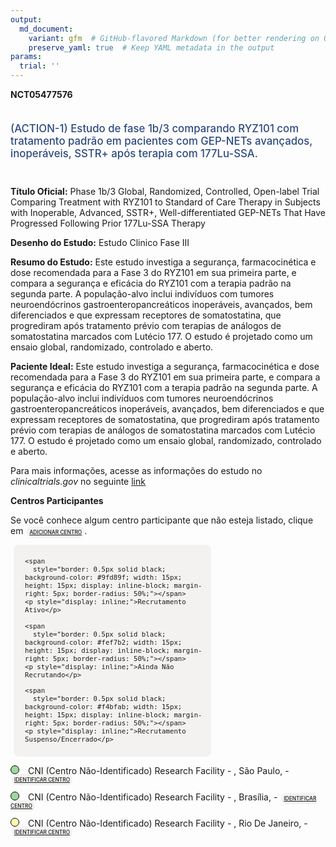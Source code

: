 ```yaml
---
output: 
  md_document:
    variant: gfm  # GitHub-flavored Markdown (for better rendering on GitHub)
    preserve_yaml: true  # Keep YAML metadata in the output
params:
  trial: ''
---
```


**NCT05477576**

<div style="padding: 5px 5px 5px 0px; font-size: 1.20em; font-weight: 500; color: #2E4A7F; text-align: left; margin-bottom: 20px">

(ACTION-1) Estudo de fase 1b/3 comparando RYZ101 com tratamento padrão
em pacientes com GEP-NETs avançados, inoperáveis, SSTR+ após terapia com
177Lu-SSA.

</div>

**Título Oficial:** Phase 1b/3 Global, Randomized, Controlled,
Open-label Trial Comparing Treatment with RYZ101 to Standard of Care
Therapy in Subjects with Inoperable, Advanced, SSTR+,
Well-differentiated GEP-NETs That Have Progressed Following Prior
177Lu-SSA Therapy

**Desenho do Estudo:** Estudo Clinico Fase III

**Resumo do Estudo:** Este estudo investiga a segurança, farmacocinética
e dose recomendada para a Fase 3 do RYZ101 em sua primeira parte, e
compara a segurança e eficácia do RYZ101 com a terapia padrão na segunda
parte. A população-alvo inclui indivíduos com tumores neuroendócrinos
gastroenteropancreáticos inoperáveis, avançados, bem diferenciados e que
expressam receptores de somatostatina, que progrediram após tratamento
prévio com terapias de análogos de somatostatina marcados com Lutécio
177. O estudo é projetado como um ensaio global, randomizado, controlado
e aberto.

**Paciente Ideal:** Este estudo investiga a segurança, farmacocinética e
dose recomendada para a Fase 3 do RYZ101 em sua primeira parte, e
compara a segurança e eficácia do RYZ101 com a terapia padrão na segunda
parte. A população-alvo inclui indivíduos com tumores neuroendócrinos
gastroenteropancreáticos inoperáveis, avançados, bem diferenciados e que
expressam receptores de somatostatina, que progrediram após tratamento
prévio com terapias de análogos de somatostatina marcados com Lutécio
177. O estudo é projetado como um ensaio global, randomizado, controlado
e aberto.

Para mais informações, acesse as informações do estudo no
*clinicaltrials.gov* no seguinte
[link](https://clinicaltrials.gov/ct2/show/NCT05477576)

**Centros Participantes**

Se você conhece algum centro participante que não esteja listado, clique
em
<span style="color: #2E4A7F; margin-left: 2px; padding: 4px; background-color: #f3f2f1; border-radius: 8px; font-weight: 500; font-size: 0.6em"><a
href="https://flazar.shinyapps.io/formsapp?study_nct_id=NCT05477576&amp;location_id=N%2FA&amp;location_full_name=N%2FA&amp;form_type=Adicionar%20Centro"
target="_blank">ADICIONAR CENTRO</a></span>.

<div style="margin-bottom: 8px; margin-left: 5px; padding: 8px; max-width: 300px; background-color: #f3f2f1; border-radius: 8px; font-size: 0.9em">

<div style="margin-left: 10px;">

    <span 
      style="border: 0.5px solid black; background-color: #9fd89f; width: 15px; height: 15px; display: inline-block; margin-right: 5px; border-radius: 50%;"></span>
    <p style="display: inline;">Recrutamento Ativo</p>

</div>

<div style="margin-left: 10px;">

    <span 
      style="border: 0.5px solid black; background-color: #fef7b2; width: 15px; height: 15px; display: inline-block; margin-right: 5px; border-radius: 50%;"></span>
    <p style="display: inline;">Ainda Não Recrutando</p>

</div>

<div style="margin-left: 10px;">

    <span 
      style="border: 0.5px solid black; background-color: #f4bfab; width: 15px; height: 15px; display: inline-block; margin-right: 5px; border-radius: 50%;"></span>
    <p style="display: inline;">Recrutamento Suspenso/Encerrado</p>

</div>

</div>

<span style="line-height: 1.2;"><span style="border: 0.5px solid black; display: inline-block; width: 12px; height: 12px; border-radius: 50%; margin-right: 10px; padding-bottom: 0px; background-color: #9fd89f;"></span>
CNI (Centro Não-Identificado) Research Facility - , São Paulo, -
<span style="color: #2E4A7F; margin-left: 2px; padding: 4px; background-color: #f3f2f1; border-radius: 8px; font-weight: 500; font-size: 0.6em"><a
href="https://flazar.shinyapps.io/formsapp?study_nct_id=NCT05477576&amp;location_id=RESEARCHFACILITYSAOPAULOBRAZIL&amp;location_full_name=%28Centro%20N%C3%A3o-Identificado%29%2C%20Research%20Facility%20%20-%20%2C%20S%C3%A3o%20Paulo%2C%20%20-%20&amp;form_type=Identificar%20Centro"
target="_blank">IDENTIFICAR CENTRO</a></span></span>

<span style="line-height: 1.2;"><span style="border: 0.5px solid black; display: inline-block; width: 12px; height: 12px; border-radius: 50%; margin-right: 10px; padding-bottom: 0px; background-color: #9fd89f;"></span>
CNI (Centro Não-Identificado) Research Facility - , Brasília, -
<span style="color: #2E4A7F; margin-left: 2px; padding: 4px; background-color: #f3f2f1; border-radius: 8px; font-weight: 500; font-size: 0.6em"><a
href="https://flazar.shinyapps.io/formsapp?study_nct_id=NCT05477576&amp;location_id=RESEARCHFACILITYBRASILIABRAZIL&amp;location_full_name=%28Centro%20N%C3%A3o-Identificado%29%2C%20Research%20Facility%20%20-%20%2C%20Bras%C3%ADlia%2C%20%20-%20&amp;form_type=Identificar%20Centro"
target="_blank">IDENTIFICAR CENTRO</a></span></span>

<span style="line-height: 1.2;"><span style="border: 0.5px solid black; display: inline-block; width: 12px; height: 12px; border-radius: 50%; margin-right: 10px; padding-bottom: 0px; background-color: #fef7b2;"></span>
CNI (Centro Não-Identificado) Research Facility - , Rio De Janeiro, -
<span style="color: #2E4A7F; margin-left: 2px; padding: 4px; background-color: #f3f2f1; border-radius: 8px; font-weight: 500; font-size: 0.6em"><a
href="https://flazar.shinyapps.io/formsapp?study_nct_id=NCT05477576&amp;location_id=RESEARCHFACILITYRIODEJANEIROBRAZIL&amp;location_full_name=%28Centro%20N%C3%A3o-Identificado%29%2C%20Research%20Facility%20%20-%20%2C%20Rio%20De%20Janeiro%2C%20%20-%20&amp;form_type=Identificar%20Centro"
target="_blank">IDENTIFICAR CENTRO</a></span></span>
